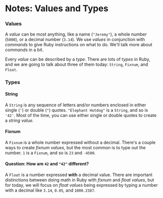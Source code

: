 # Notes: Values and Types

### Values
A _value_ can be most anything, like a name (`"Jeremy"`), a whole number (`5000`), or a decimal number (`3.14`). We use _values_ in conjunction with _commands_ to give Ruby instructions on what to do. We'll talk more about _commands_ in a bit.

Every _value_ can be described by a _type_. There are lots of _types_ in Ruby, and we are going to talk about three of them today: `String`, `Fixnum`, and `Float`.

### Types

#### String
A `String` is any sequence of letters and/or numbers enclosed in either single (`'`) or double (`"`) quotes. `"Elephant Hotdog"` is a `String`, and so is `'42'`. Most of the time, you can use either single or double quotes to create a _string value_.

#### Fixnum
A `Fixnum` is a whole number expressed without a decimal. There's a couple ways to create _fixnum values_, but the most common is to type out the number. `1` is a `Fixnum`, and so is `23` and `-4500`.

#### Question: How are `42` and `"42"` different?

A `Float` is a number expressed __with__ a decimal value. There are important distinctions between doing math in Ruby with _fixnum_ and _float values_, but for today, we will focus on _float values_ being expressed by typing a number with a decimal like `3.14`, `0.05`, and `1000.2387`.
